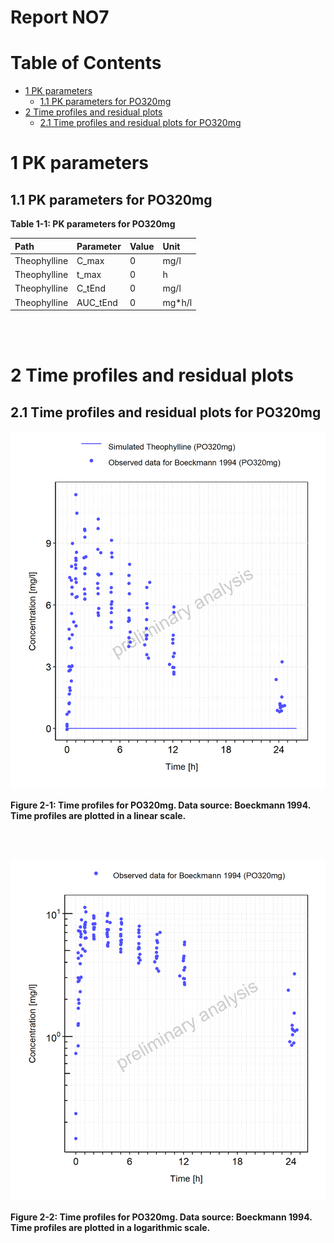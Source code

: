 



# Report NO7



# Table of Contents

 * [1 PK parameters](#pk-parameters)
   * [1.1 PK parameters for PO320mg](#pk-parameters-po320mg)
 * [2 Time profiles and residual plots](#time-profiles)
   * [2.1 Time profiles and residual plots for PO320mg](#time-profiles-po320mg)





# 1 PK parameters<a id="pk-parameters"></a>


## 1.1 PK parameters for PO320mg<a id="pk-parameters-po320mg"></a>


<a id="table-1-1"></a>

**Table 1-1: PK parameters for PO320mg**


|Path         |Parameter |Value |Unit   |
|:------------|:---------|:-----|:------|
|Theophylline |C_max     |0     |mg/l   |
|Theophylline |t_max     |0     |h      |
|Theophylline |C_tEnd    |0     |mg/l   |
|Theophylline |AUC_tEnd  |0     |mg*h/l |


<br>
<br>





# 2 Time profiles and residual plots<a id="time-profiles"></a>


## 2.1 Time profiles and residual plots for PO320mg<a id="time-profiles-po320mg"></a>


<a id="figure-2-1"></a>

![](TimeProfiles/PO320mg-3_timeProfile_Concentration_total.png)



**Figure 2-1: Time profiles for PO320mg. Data source: Boeckmann 1994. Time profiles are plotted in a linear scale.**


<br>
<br>


<a id="figure-2-2"></a>

![](TimeProfiles/PO320mg-4_timeProfileLog_Concentration_total.png)



**Figure 2-2: Time profiles for PO320mg. Data source: Boeckmann 1994. Time profiles are plotted in a logarithmic scale.**


<br>
<br>



